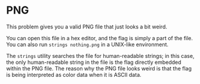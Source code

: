 # PNG
This problem gives you a valid PNG file that just looks a bit weird.

You can open this file in a hex editor, and the flag is simply a part of the 
file. You can also run `strings nothing.png` in a UNIX-like environment.

The `strings` utility searches the file for human-readable strings; in this 
case, the only human-readable string in the file is the flag directly 
embedded within the PNG file. The reason why the PNG file looks weird is that
the flag is being interpreted as color data when it is ASCII data.